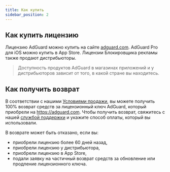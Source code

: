 ```yaml
---
title: Как купить
sidebar_position: 2
---
```


## Как купить лицензию

Лицензию AdGuard можно купить на сайте [adguard.com](https://adguard.com/license.html). AdGuard Pro для iOS можно купить в App Store. Лицензии Блокировщика рекламы также продают дистрибьюторы.

> Доступность продуктов AdGuard в магазинах приложений и у дистрибьюторов зависит от того, в какой стране вы находитесь.

## Как получить возврат

В соответствии с нашими [Условиями продажи](https://adguard.com/terms-of-sale.html), вы можете получить 100% возврат средств за лицензионный ключ AdGuard, который приобрели на https://adguard.com. Чтобы получить возврат, свяжитесь с нашей [службой поддержки](/support/contact.md) и укажите способ оплаты, который вы использовали.

В возврате может быть отказано, если вы:
* приобрели лицензию более 60 дней назад,
* приобрели лицензию у дистрибьютора,
* приобрели лицензию в App Store,
* подали заявку на частичный возврат средств за обновление или продление лицензионного ключа. 
